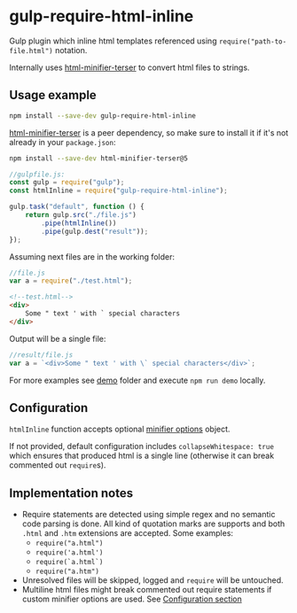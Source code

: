 # gulp-require-html-inline
Gulp plugin which inline html templates referenced using `require("path-to-file.html")` notation.

Internally uses [html-minifier-terser](https://www.npmjs.com/package/html-minifier-terser) to convert html files to strings.

## Usage example
```sh
npm install --save-dev gulp-require-html-inline
```

[html-minifier-terser](https://www.npmjs.com/package/html-minifier-terser) is a peer dependency, so make sure to install it if it's not already in your `package.json`:

```sh
npm install --save-dev html-minifier-terser@5
```

```js
//gulpfile.js:
const gulp = require("gulp");
const htmlInline = require("gulp-require-html-inline");

gulp.task("default", function () {
	return gulp.src("./file.js")
		.pipe(htmlInline())
		.pipe(gulp.dest("result"));
});
```

Assuming next files are in the working folder:
```js
//file.js
var a = require("./test.html");
```
```html
<!--test.html-->
<div>
	Some " text ' with ` special characters
</div>
```
Output will be a single file:
```js
//result/file.js
var a = `<div>Some " text ' with \` special characters</div>`;
```
For more examples see [demo](https://github.com/yrtimiD/gulp-require-html-inline/tree/master/demo) folder and execute `npm run demo` locally.

## Configuration
`htmlInline` function accepts optional [minifier options](https://github.com/DanielRuf/html-minifier-terser#options-quick-reference) object.

If not provided, default configuration includes `collapseWhitespace: true`
which ensures that produced html is a single line (otherwise it can break commented out `require`s).

## Implementation notes
- Require statements are detected using simple regex and no semantic code parsing is done. All kind of quotation marks are supports and both `.html` and `.htm` extensions are accepted. Some examples:
  - `require("a.html")`
  - `require('a.html')`
  - ``require(`a.html`)``
  - `require("a.htm")`
- Unresolved files will be skipped, logged and `require` will be untouched.
- Multiline html files might break commented out require statements if custom minifier options are used. See [Configuration section](#configuration)
